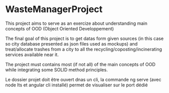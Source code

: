 # WasteManagerProject

This project aims to serve as an exercize about understanding main concepts of OOD (Object Oriented Developpement)

The final goal of this project is to get datas form given sources (in this case so city database presented as json files used as mockups) and treat/allocate trashes from a city
 to all the recycling/coposting/incinerating services available near it.

 The project must contains most (if not all) of the main concepts of OOD while integrating some SOLID method principles.
 
 Le dossier projet doit être ouvert dnas un cli, la commande ng serve (avec node lts et angular cli installé) permet de visualiser sur le port dédié

